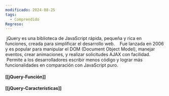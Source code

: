 ```yaml
---
modificado: 2024-08-25
tags:
  - Comprendido
Regreso:
---
```

 jQuery es una biblioteca de JavaScript rápida, pequeña y rica en funciones, creada para simplificar el desarrollo web. 
 
 Fue lanzada en 2006 y es popular para manipular el DOM (Document Object Model), manejar eventos, crear animaciones, y realizar solicitudes AJAX con facilidad. 
 
 Permite a los desarrolladores escribir menos código y lograr más funcionalidades en comparación con JavaScript puro.
#### [[jQuery-Función]]
#### [[jQuery-Características]]